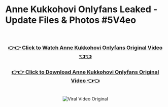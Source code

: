 # Anne Kukkohovi Onlyfans Leaked - Update Files & Photos #5V4eo


<br>
<div align="center">
<h3><a href="https://links2leaks.com/annekukkohovi" rel="nofollow">👉👉 Click to Watch Anne Kukkohovi Onlyfans Original Video 👈👈</a></h3>
<h3><a href="https://links2leaks.com/annekukkohovi" rel="nofollow">👉👉 Click to Download Anne Kukkohovi Onlyfans Original Video 👈👈</a></h3>
<br>
<a href="https://links2leaks.com/annekukkohovi" rel="nofollow"><img src="https://i.ibb.co/Gkj2r4b/banner.png" alt="Viral Video Original" style="max-width: 100%; display: inline-block;" data-target="animated-image.originalImage"></a>
</div>